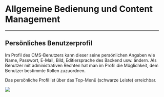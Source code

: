# Allgemeine Bedienung und Content Management
---
## Persönliches Benutzerprofil

Im Profil des CMS-Benutzers kann dieser seine persönlichen Angaben wie Name, Passwort, E-Mail, Bild, Editiersprache des Backend usw. ändern. Als Benutzer mit administrativen Rechten hat man im Profil die Möglichkeit, dem Benutzer bestimmte Rollen zuzuordnen.

Das persönliche Profil ist über das Top-Menü (schwarze Leiste) erreichbar.

![](/assets/persönliches_benutzerprofil.png)

